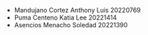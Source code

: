 - Mandujano Cortez Anthony Luis 20220769
- Puma Centeno Katia Lee 20221414
- Asencios Menacho Soledad 20221390
